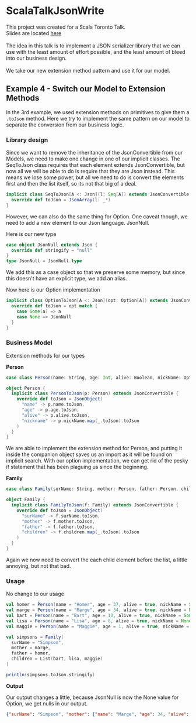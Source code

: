 # ScalaTalkJsonWrite

This project was created for a Scala Toronto Talk.
<br/>
Slides are located [here](https://docs.google.com/presentation/d/13akNnJCuATS0mqc5ULNG2jvaoFbCZ163OkImTfpxjbA/edit?usp=sharing)
<br/>
<br/>
The idea in this talk is to implement a JSON serializer library that we can use with the least amount of effort possible, and the least amount of bleed into our business design.
<br/>
<br/>
We take our new extension method pattern and use it for our model.  

## Example 4 - Switch our Model to Extension Methods

In the 3rd example, we used extension methods on primitives to give them a `.toJson` method.
Here we try to implement the same pattern on our model to separate the conversion from our business logic.

### Library design

Since we want to remove the inheritance of the JsonConvertible from our Models, we need to make one change in one of our implicit classes.
The SeqToJson class requires that each element extends JsonConvertible, but now all we will be able to do is require that they are Json instead.
This means we lose some power, but all we need to do is convert the elements first and then the list itself, so its not that big of a deal.

```scala
implicit class SeqToJson[A <: Json](l: Seq[A]) extends JsonConvertible {
  override def toJson = JsonArray(l: _*)
}
``` 

However, we can also do the same thing for Option.
One caveat though, we need to add a new element to our Json language.  JsonNull.

Here is our new type
```scala
case object JsonNull extends Json {
  override def stringify = "null"
}
type JsonNull = JsonNull.type
```
We add this as a case object so that we preserve some memory, but since this doesn't have an explicit type, we add an alias.

Now here is our Option implementation
```scala
implicit class OptionToJson[A <: Json](opt: Option[A]) extends JsonConvertible {
  override def toJson = opt match {
    case Some(a) => a
    case None => JsonNull
  }
}
```

### Business Model

Extension methods for our types

**Person**
```scala
case class Person(name: String, age: Int, alive: Boolean, nickName: Option[String])

object Person {
  implicit class PersonToJson(p: Person) extends JsonConvertible {
    override def toJson = JsonObject(
      "name" -> p.name.toJson,
      "age" -> p.age.toJson,
      "alive" -> p.alive.toJson,
      "nickname" -> p.nickName.map(_.toJson).toJson
    )
  }
}
```

We are able to implement the extension method for Person, and putting it inside the companion object saves us an import as it will be found on implicit search.
With our option implementation, we can get rid of the pesky if statement that has been plaguing us since the beginning.

**Family**
```scala
case class Family(surName: String, mother: Person, father: Person, children: List[Person])

object Family {
  implicit class FamilyToJson(f: Family) extends JsonConvertible {
    override def toJson = JsonObject(
      "surName" -> f.surName.toJson,
      "mother" -> f.mother.toJson,
      "father" -> f.father.toJson,
      "children" -> f.children.map(_.toJson).toJson
    )
  }
}
```

Again we now need to convert the each child element before the list, a little annoying, but not that bad.

### Usage

No change to our usage

```scala
val homer = Person(name = "Homer", age = 37, alive = true, nickName = Some("Mr. Sparkle"))
val marge = Person(name = "Marge", age = 34, alive = true, nickName = None)
val bart = Person(name = "Bart", age = 10, alive = true, nickName = Some("El Barto"))
val lisa = Person(name = "Lisa", age = 8, alive = true, nickName = None)
val maggie = Person(name = "Maggie", age = 1, alive = true, nickName = None)

val simpsons = Family(
  surName = "Simpson",
  mother = marge,
  father = homer,
  children = List(bart, lisa, maggie)
)

println(simpsons.toJson.stringify)
```

**Output**

Our output changes a little, because JsonNull is now the None value for Option, we get nulls in our output.

```json
{"surName": "Simpson", "mother": {"name": "Marge", "age": 34, "alive": true, "nickname": null}, "father": {"name": "Homer", "age": 37, "alive": true, "nickname": "Mr. Sparkle"}, "children": [{"name": "Bart", "age": 10, "alive": true, "nickname": "El Barto"}, {"name": "Lisa", "age": 8, "alive": true, "nickname": null}, {"name": "Maggie", "age": 1, "alive": true, "nickname": null}]}
```